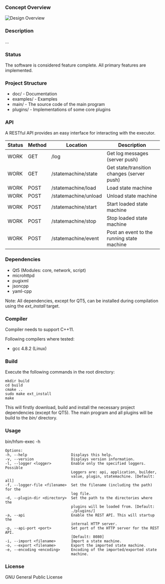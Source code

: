 ### Concept Overview
![Design Overview](https://cdn.rawgit.com/miniME89/hfsm-exec/master/doc/design.png "Design Overview")

### Description
...

### Status
The software is considered feature complete. All primary features are implemented.

### Project Structure
- doc/ - Documentation
- examples/ - Examples
- main/ - The source code of the main program
- plugins/ - Implementations of some core plugins

### API
A RESTful API provides an easy interface for interacting with the executor.

| Status  | Method | Location              | Description                                 |
|---------|--------|-----------------------|---------------------------------------------|
| WORK    | GET    | /log                  | Get log messages (server push)              |
| WORK    | GET    | /statemachine/state   | Get state/transition changes (server push)  |
| WORK    | POST   | /statemachine/load    | Load state machine                          |
| WORK    | POST   | /statemachine/unload  | Unload state machine                        |
| WORK    | POST   | /statemachine/start   | Start loaded state machine                  |
| WORK    | POST   | /statemachine/stop    | Stop loaded state machine                   |
| WORK    | POST   | /statemachine/event   | Post an event to the running state machine  |

### Dependencies
- Qt5 (Modules: core, network, script)
- microhttpd
- pugixml
- jsoncpp
- yaml-cpp

Note: All dependencies, except for QT5, can be installed during compilation using the *ext_install* target.

### Compiler
Compiler needs to support C++11.

Following compilers where tested:
 - gcc 4.8.2 (Linux)

### Build
Execute the following commands in the root directory:

    mkdir build
    cd build
    cmake ..
    sudo make ext_install
    make

This will firstly download, build and install the necessary project dependencies (except for QT5). The main program and all plugins will be build to the *bin/* directory.

### Usage
bin/hfsm-exec -h

    Options:
    -h, --help                    Displays this help.
    -v, --version                 Displays version information.
    -l, --logger <logger>         Enable only the specified loggers. Possible
                                  Loggers are: api, application, builder,
                                  value, plugin, statemachine. [Default: all]
    -f, --logger-file <filename>  Set the filename (including the path) for the
                                  log file.
    -d, --plugin-dir <directory>  Set the path to the directories where the
                                  plugins will be loaded from. [Default:
                                  ./plugins/]
    -a, --api                     Enable the REST API. This will startup the
                                  internal HTTP server.
    -p, --api-port <port>         Set port of the HTTP server for the REST API.
                                  [Default: 8080]
    -i, --import <filename>       Import a state machine.
    -o, --export <filename>       Export the imported state machine.
    -e, --encoding <encoding>     Encoding of the imported/exported state
                                  machine.

### License
GNU General Public License
